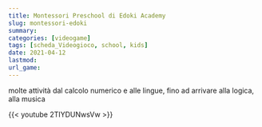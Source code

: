 ```yaml
---
title: Montessori Preschool di Edoki Academy
slug: montessori-edoki
summary: 
categories: [videogame]
tags: [scheda_Videogioco, school, kids]
date: 2021-04-12
lastmod: 
url_game: 
---
```


molte attività dal calcolo numerico e alle lingue, fino ad arrivare alla logica, alla musica

{{< youtube 2TIYDUNwsVw >}}